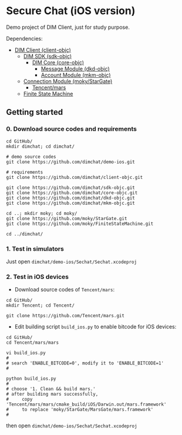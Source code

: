 # Secure Chat (iOS version)

Demo project of DIM Client, just for study purpose.

Dependencies:

- [DIM Client (client-objc)](https://github.com/dimchat/client-objc)
	- [DIM SDK (sdk-objc)](https://github.com/dimchat/sdk-objc)
		- [DIM Core (core-objc)](https://github.com/dimchat/core-objc)
			- [Message Module (dkd-objc)](https://github.com/dimchat/dkd-objc)
			- [Account Module (mkm-objc)](https://github.com/dimchat/mkm-objc)
	- [Connection Module (moky/StarGate)](https://github.com/moky/StarGate)
		- [Tencent/mars](https://github.com/Tencent/mars)
	- [Finite State Machine](https://github.com/moky/FiniteStateMachine)

## Getting started

### 0. Download source codes and requirements

```
cd GitHub/
mkdir dimchat; cd dimchat/

# demo source codes
git clone https://github.com/dimchat/demo-ios.git

# requirements
git clone https://github.com/dimchat/client-objc.git

git clone https://github.com/dimchat/sdk-objc.git
git clone https://github.com/dimchat/core-objc.git
git clone https://github.com/dimchat/dkd-objc.git
git clone https://github.com/dimchat/mkm-objc.git

cd ..; mkdir moky; cd moky/
git clone https://github.com/moky/StarGate.git
git clone https://github.com/moky/FiniteStateMachine.git

cd ../dimchat/
```

### 1. Test in simulators

Just open `dimchat/demo-ios/Sechat/Sechat.xcodeproj`

### 2. Test in iOS devices

* Download source codes of `Tencent/mars`:

```
cd GitHub/
mkdir Tencent; cd Tencent/

git clone https://github.com/Tencent/mars.git
```

* Edit building script `build_ios.py` to enable bitcode for iOS devices:

```
cd GitHub/
cd Tencent/mars/mars

vi build_ios.py
#
# search 'ENABLE_BITCODE=0', modify it to 'ENABLE_BITCODE=1'
#

python build_ios.py
#
# choose '1. Clean && build mars.'
# after building mars successfully,
#     copy 'Tencent/mars/mars/cmake_build/iOS/Darwin.out/mars.framework'
#     to replace 'moky/StarGate/MarsGate/mars.framework'
#
```

then open `dimchat/demo-ios/Sechat/Sechat.xcodeproj`
